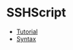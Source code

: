 # SSHScript

- [Tutorial](https://iapyeh.github.io/sshscript/tutorial)
- [Syntax](https://iapyeh.github.io/sshscript/syntax)
